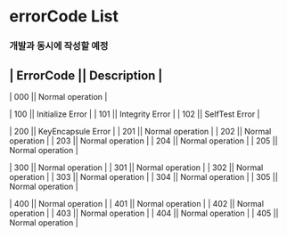 # errorCode List
### 개발과 동시에 작성할 예정

| ErrorCode ||             Description               |
------------------------------------------------------
| 000		||  Normal operation          			 |

| 100		||  Initialize Error         			 |
| 101		||  Integrity Error						 |
| 102		||  SelfTest Error          			 |

| 200		||  KeyEncapsule Error          		 |
| 201		||  Normal operation          			 |
| 202		||  Normal operation          			 |
| 203		||  Normal operation          			 |
| 204		||  Normal operation          			 |
| 205		||  Normal operation          			 |

| 300		||  Normal operation          			 |
| 301		||  Normal operation          			 |
| 302		||  Normal operation          			 |
| 303		||  Normal operation          			 |
| 304		||  Normal operation          			 |
| 305		||  Normal operation          			 |

| 400		||  Normal operation          			 |
| 401		||  Normal operation          			 |
| 402		||  Normal operation          			 |
| 403		||  Normal operation          			 |
| 404		||  Normal operation          			 |
| 405		||  Normal operation          			 |


